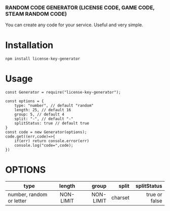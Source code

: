 ### RANDOM CODE GENERATOR (LICENSE CODE, GAME CODE, STEAM RANDOM CODE)
You can create any code for your service. Useful and very simple.

# Installation
```
npm install license-key-generator
```



# Usage
````
const Generator = require("license-key-generator");

const options = {
    type: "number", // default "random"
    length: 25, // default 16
    group: 5, // default 4
    split: "-", // default "-"
    splitStatus: true // default true
}
const code = new Generator(options);
code.get((err,code)=>{
    if(err) return console.error(err)
    console.log("code=",code);
})
````
# OPTIONS
| type                     |  length   |     group |   split |   splitStatus |
| ------------------------ | :-------: | --------: | ------: | ------------: |
| number, random or letter | NON-LIMIT | NON-LIMIT | charset | true or false |
